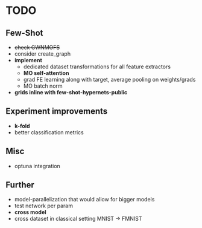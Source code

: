 # TODO

## Few-Shot
- ~~check GWNMOFS~~
- consider create_graph
- **implement**
    - dedicated dataset transformations for all feature extractors
    - **MO self-attention**
    - grad FE learning along with target, average pooling on weights/grads
    - MO batch norm
- **grids inline with few-shot-hypernets-public**

## Experiment improvements
- **k-fold**
- better classification metrics

## Misc
- optuna integration

## Further
- model-parallelization that would allow for bigger models  
- test network per param
- **cross model**
- cross dataset in classical setting MNIST -> FMNIST